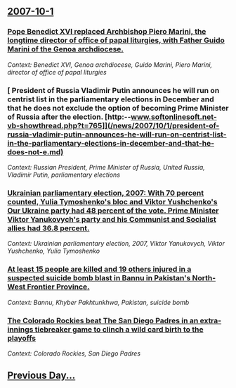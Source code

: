 ## [2007-10-1](/news/2007/10/1/index.md)

### [ Pope Benedict XVI replaced Archbishop Piero Marini, the longtime director of office of papal liturgies, with Father Guido Marini of the Genoa archdiocese. ](/news/2007/10/1/pope-benedict-xvi-replaced-archbishop-piero-marini-the-longtime-director-of-office-of-papal-liturgies-with-father-guido-marini-of-the-gen.md)
_Context: Benedict XVI, Genoa archdiocese, Guido Marini, Piero Marini, director of office of papal liturgies_

### [ President of Russia Vladimir Putin announces he will run on centrist list in the parliamentary elections in December and that he does not exclude the option of becoming Prime Minister of Russia after the election. [http:--www.softonlinesoft.net-vb-showthread.php?t=765]](/news/2007/10/1/president-of-russia-vladimir-putin-announces-he-will-run-on-centrist-list-in-the-parliamentary-elections-in-december-and-that-he-does-not-e.md)
_Context:  Russian President, Prime Minister of Russia, United Russia, Vladimir Putin, parliamentary elections_

### [ Ukrainian parliamentary election, 2007: With 70 percent counted, Yulia Tymoshenko's bloc and Viktor Yushchenko's Our Ukraine party had 48 percent of the vote. Prime Minister Viktor Yanukovych's party and his Communist and Socialist allies had 36.8 percent. ](/news/2007/10/1/ukrainian-parliamentary-election-2007-with-70-percent-counted-yulia-tymoshenko-s-bloc-and-viktor-yushchenko-s-our-ukraine-party-had-48-p.md)
_Context: Ukrainian parliamentary election, 2007, Viktor Yanukovych, Viktor Yushchenko, Yulia Tymoshenko_

### [ At least 15 people are killed and 19 others injured in a suspected suicide bomb blast in Bannu in Pakistan's North-West Frontier Province. ](/news/2007/10/1/at-least-15-people-are-killed-and-19-others-injured-in-a-suspected-suicide-bomb-blast-in-bannu-in-pakistan-s-north-west-frontier-province.md)
_Context: Bannu, Khyber Pakhtunkhwa, Pakistan, suicide bomb_

### [ The Colorado Rockies beat The San Diego Padres in an extra-innings tiebreaker game to clinch a wild card birth to the playoffs](/news/2007/10/1/the-colorado-rockies-beat-the-san-diego-padres-in-an-extra-innings-tiebreaker-game-to-clinch-a-wild-card-birth-to-the-playoffs.md)
_Context: Colorado Rockies, San Diego Padres_

## [Previous Day...](/news/2007/09/30/index.md)

